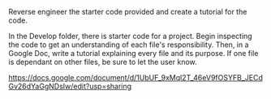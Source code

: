Reverse engineer the starter code provided and create a tutorial for the code.

In the Develop folder, there is starter code for a project. Begin inspecting the code to get an understanding of each file's responsibility. Then, in a Google Doc, write a tutorial explaining every file and its purpose. If one file is dependant on other files, be sure to let the user know.

https://docs.google.com/document/d/1UbUF_9xMql2T_46eV9fOSYFB_JECdGv26dYaGgNDsIw/edit?usp=sharing
